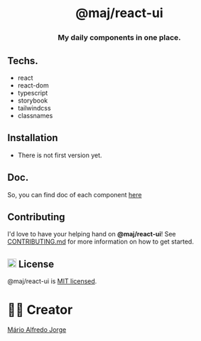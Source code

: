 # <p align="center">@maj/react-ui</p>

### <p align="center">My daily components in one place.<p>

## Techs.

- react
- react-dom
- typescript
- storybook
- tailwindcss
- classnames

## Installation

- There is not first version yet.

## Doc.

So, you can find doc of each component [here](https://github.com/Mario-aj/react-ui/blob/dev/DOCS.md)

## Contributing

I'd love to have your helping hand on <strong>@maj/react-ui</strong>! See <a href="https://github.com/Mario-aj/react-ui/blob/dev/CONTRIBUTING.md">CONTRIBUTING.md</a> for more information on how to get started.

## <img class="emoji" height="20" width="20"  src="https://github.githubassets.com/images/icons/emoji/unicode/1f4dc.png" alt="licence-icon"/> License

@maj/react-ui is <a href="https://github.com/Mario-aj/react-ui/blob/dev/LICENSE" target="blank">MIT licensed</a>.

# ✍🏻 Creator

<a href="https://github.com/Mario-aj">Mário Alfredo Jorge</a>
